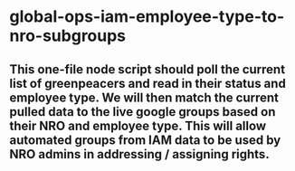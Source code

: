 # global-ops-iam-employee-type-to-nro-subgroups
## This one-file node script should poll the current list of greenpeacers and read in their status and employee type. We will then match the current pulled data to the live google groups based on their NRO and employee type. This will allow automated groups from IAM data to be used by NRO admins in addressing / assigning rights.
